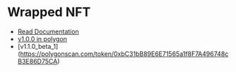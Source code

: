 # Wrapped NFT

- [Read Documentation](https://github.com/DeNetPRO/WrappedNFT/blob/master/docs/index.md#wrapper)
- [v1.0.0 in polygon](https://polygonscan.com/token/0x46204b92b99e8e63f4834519a9c1592a86a1f647)
- [v1.1.0_beta_1] (https://polygonscan.com/token/0xbC31bB89E6E71565a1f8F7A496748cB3E86D75CA)
